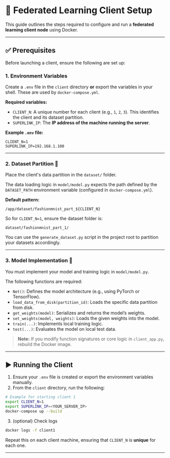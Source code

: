 # 🚀 Federated Learning Client Setup

This guide outlines the steps required to configure and run a **federated learning client node** using Docker.

---

## ✅ Prerequisites

Before launching a client, ensure the following are set up:

### 1. Environment Variables

Create a `.env` file in the `client` directory **or** export the variables in your shell. These are used by `docker-compose.yml`.

**Required variables:**

* `CLIENT_N`: A unique number for each client (e.g., `1`, `2`, `3`). This identifies the client and its dataset partition.
* `SUPERLINK_IP`: The **IP address of the machine running the server**.

**Example `.env` file:**

```env
CLIENT_N=1
SUPERLINK_IP=192.168.1.100
```

---

### 2. Dataset Partition 💾

Place the client's data partition in the `dataset/` folder.

The data loading logic in `model/model.py` expects the path defined by the `DATASET_PATH` environment variable (configured in `docker-compose.yml`).

**Default pattern:**

```
/app/dataset/fashionmnist_part_${CLIENT_N}
```

So for `CLIENT_N=1`, ensure the dataset folder is:

```
dataset/fashionmnist_part_1/
```

You can use the `generate_dataset.py` script in the project root to partition your datasets accordingly.

---

### 3. Model Implementation 🧠

You must implement your model and training logic in `model/model.py`.

The following functions are required:

* `Net()`: Defines the model architecture (e.g., using PyTorch or TensorFlow).
* `load_data_from_disk(partition_id)`: Loads the specific data partition from disk.
* `get_weights(model)`: Serializes and returns the model’s weights.
* `set_weights(model, weights)`: Loads the given weights into the model.
* `train(...)`: Implements local training logic.
* `test(...)`: Evaluates the model on local test data.

> **Note:** If you modify function signatures or core logic in `client_app.py`, rebuild the Docker image.

---

## ▶️ Running the Client

1. Ensure your `.env` file is created or export the environment variables manually.
2. From the `client` directory, run the following:

```bash
# Example for starting client 1
export CLIENT_N=1
export SUPERLINK_IP=<YOUR_SERVER_IP>
docker-compose up --build
```
3. (optional) Check logs

```bash
docker logs -f client1
```
Repeat this on each client machine, ensuring that `CLIENT_N` is **unique** for each one.

---

